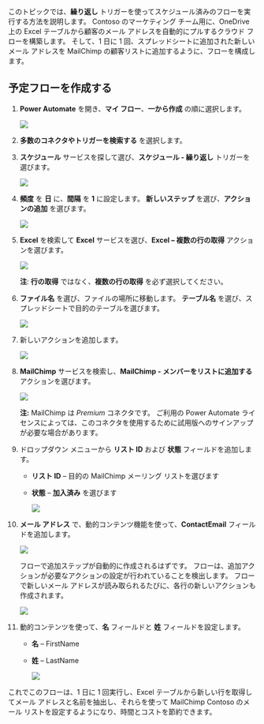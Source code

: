 このトピックでは、**繰り返し** トリガーを使ってスケジュール済みのフローを実行する方法を説明します。  Contoso のマーケティング チーム用に、OneDrive 上の Excel テーブルから顧客のメール アドレスを自動的にプルするクラウド フローを構築します。 そして、1 日に 1 回、スプレッドシートに追加された新しいメール アドレスを MailChimp の顧客リストに追加するように、フローを構成します。 

## <a name="create-a-scheduled-flow"></a>予定フローを作成する
1. **Power Automate** を開き、**マイ フロー**、**一から作成** の順に選択します。 
   
    ![](./media/learning-recurrence/flow-create-blank.png)
2. **多数のコネクタやトリガーを検索する** を選択します。
3. **スケジュール** サービスを探して選び、**スケジュール - 繰り返し** トリガーを選びます。
   
    ![](./media/learning-recurrence/flow-recurrence-trigger.png)
4. **頻度** を **日** に、**間隔** を **1** に設定します。 **新しいステップ** を選び、**アクションの追加** を選びます。 
   
    ![](./media/learning-recurrence/frequency-interval.png)
5. **Excel** を検索して **Excel** サービスを選び、**Excel – 複数の行の取得** アクションを選びます。 
   
    ![](./media/learning-recurrence/excel-get-rows.png)
   
    **注**: **行の取得** ではなく、**複数の行の取得** を必ず選択してください。 
6. **ファイル名** を選び、ファイルの場所に移動します。 **テーブル名** を選び、スプレッドシートで目的のテーブルを選びます。 
   
    ![](./media/learning-recurrence/excel-get-file.png)
7. 新しいアクションを追加します。 
   
    ![](./media/learning-recurrence/new-step.png)
8. **MailChimp** サービスを検索し、**MailChimp - メンバーをリストに追加する** アクションを選びます。
   
    ![](./media/learning-recurrence/select-mailchimp.png)
   
    **注:** MailChimp は *Premium* コネクタです。 ご利用の Power Automate ライセンスによっては、このコネクタを使用するために試用版へのサインアップが必要な場合があります。
9. ドロップダウン メニューから **リスト ID** および **状態** フィールドを追加します。
   
   * **リスト ID** – 目的の MailChimp メーリング リストを選びます
   * **状態** – **加入済み** を選びます 
     
     ![](./media/learning-recurrence/mailchimp-id-status.png)
10. **メール アドレス** で、動的コンテンツ機能を使って、**ContactEmail** フィールドを追加します。 
    
     ![](./media/learning-recurrence/mailchimp-address.png)
    
     フローで追加ステップが自動的に作成されるはずです。 フローは、追加アクションが必要なアクションの設定が行われていることを検出します。 フローで新しいメール アドレスが読み取られるたびに、各行の新しいアクションも作成されます。 
    
     ![](./media/learning-recurrence/mailchimp-for-each.png)
11. 動的コンテンツを使って、**名** フィールドと **姓** フィールドを設定します。
    
    * **名** – FirstName
    * **姓** – LastName
      
      ![](./media/learning-recurrence/mailchimp-names.png)

これでこのフローは、1 日に 1 回実行し、Excel テーブルから新しい行を取得してメール アドレスと名前を抽出し、それらを使って MailChimp Contoso のメール リストを設定するようになり、時間とコストを節約できます。 

